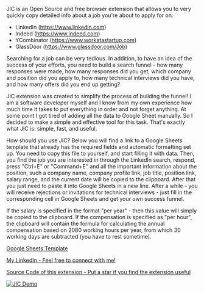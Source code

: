 JIC is an Open Source and free browser extension that allows you to very quickly copy detailed info about a job you're about to apply for on:

- LinkedIn (https://www.linkedin.com)
- Indeed (https://www.indeed.com)
- YCombinator (https://www.workatastartup.com)
- GlassDoor (https://www.glassdoor.com/Job)

Searching for a job can be very tedious.
In addition, to have an idea of the success of your efforts, you need to build a search funnel - how many responses were made, how many responses did you get, which company and position did you apply to, how many technical interviews did you have, and how many offers did you end up getting?

JIC extension was created to simplify the process of building the funnel! I am a software developer myself and I know from my own experience how much time it takes to put everything in order and not forget anything. At some point I got tired of adding all the data to Google Sheet manually. So I decided to make a simple and effective tool for this task. That's exactly what JIC is: simple, fast, and useful.

How should you use JIC? Below you will find a link to a Google Sheets template that already has the required fields and automatic formatting set up. You need to copy this file to yourself, and start filling it with data. Then, you find the job you are interested in through the LinkedIn search, respond, press "Ctrl+E" or "Command+E" and all the important information about the position, such a company name, company profile link, job title, position link, salary range, and the current date will be copied to the clipboard. After that you just need to paste it into Google Sheets in a new line. After a while - you will receive rejections or invitations for technical interviews - just fill in the corresponding cell in Google Sheets and get your own success funnel.

If the salary is specified in the format "per year" - then this value will simply be copied to the clipboard. If the compensation is specified as "per hour", the clipboard will contain the formula for calculating the annual compensation based on 2080 working hours per year, from which 30 working days are subtracted (you have to rest sometime).

[Google Sheets Template](https://docs.google.com/spreadsheets/d/1VGj09vrj0zQ70QKs-N94lO5LXofafnf6a78pO_7wR1U/edit?usp=sharing)

[My LinkedIn - Feel free to connect with me!](https://www.linkedin.com/in/alphamikle/)

[Source Code of this extension - Put a star if you find the extension useful](https://github.com/alphamikle/job_snap)

[![JIC Demo](https://img.youtube.com/vi/ZUVHMMLnJTQ/0.jpg)](https://youtu.be/ZUVHMMLnJTQ)
